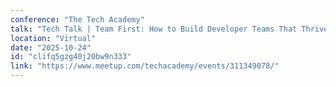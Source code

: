 ```yaml
---
conference: "The Tech Academy"
talk: "Tech Talk | Team First: How to Build Developer Teams That Thrive Under Pressure"
location: "Virtual"
date: "2025-10-24"
id: "clifq5gzg40j20bw9n333"
link: "https://www.meetup.com/techacademy/events/311349078/"
---
```


